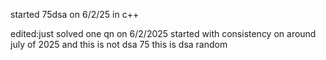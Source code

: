 started 75dsa on 6/2/25
in c++

edited:just solved one qn on 6/2/2025
started with consistency on around july of 2025
and this is not dsa 75 this is dsa random
